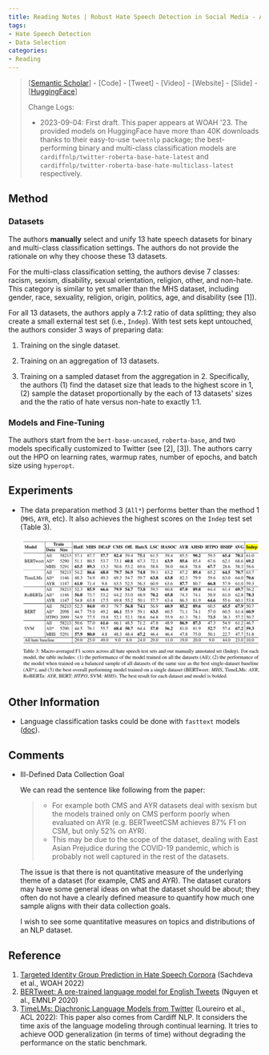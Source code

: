 ```yaml
---
title: Reading Notes | Robust Hate Speech Detection in Social Media - A Cross-Dataset Empirical Evaluation
tags: 
- Hate Speech Detection
- Data Selection
categories:
- Reading
---
```


> [[Semantic Scholar](https://www.semanticscholar.org/paper/Robust-Hate-Speech-Detection-in-Social-Media%3A-A-Antypas-Camacho-Collados/92ebe45b5422c7b78fdab7520c7f2bce3e713733)] - [Code] - [Tweet] - [Video] - [Website] - [Slide] - [[HuggingFace](https://huggingface.co/cardiffnlp/twitter-roberta-base-hate-latest)]
>
> Change Logs:
>
> - 2023-09-04: First draft. This paper appears at WOAH '23. The provided models on HuggingFace have more than 40K downloads thanks to their easy-to-use `tweetnlp` package; the best-performing binary and multi-class classification models are `cardiffnlp/twitter-roberta-base-hate-latest` and `cardiffnlp/twitter-roberta-base-hate-multiclass-latest` respectively.

## Method

### Datasets

The authors **manually** select and unify 13 hate speech datasets for binary and multi-class classification settings. The authors do not provide the rationale on why they choose these 13 datasets.

For the multi-class classification setting, the authors devise 7 classes: racism, sexism, disability, sexual orientation, religion, other, and non-hate. This category is similar to yet smaller than the MHS dataset, including gender, race, sexuality, religion, origin, politics, age, and disability (see [1]).

For all 13 datasets, the authors apply a 7:1:2 ratio of data splitting; they also create a small external test set (i.e., `Indep`). With test sets kept untouched, the authors consider 3 ways of preparing data:

1. Training on the single dataset.

2. Training on an aggregation of 13 datasets.

3. Training on a sampled dataset from the aggregation in 2. Specifically, the authors (1) find the dataset size that leads to the highest score in 1, (2) sample the dataset proportionally by the each of 13 datasets' sizes and the the ratio of hate versus non-hate to exactly 1:1.

### Models and Fine-Tuning

The authors start from the `bert-base-uncased`, `roberta-base`, and two models specifically customized to Twitter (see [2], [3]). The authors carry out the HPO on learning rates, warmup rates, number of epochs, and batch size using `hyperopt`.

## Experiments

- The data preparation method 3 (`All*`) performs better than the method 1 (`MHS`, `AYR`, etc). It also achieves the highest scores on the `Indep` test set (Table 3).

    ![image-20230904122703515](https://raw.githubusercontent.com/guanqun-yang/remote-images/master/2023/09/upgit_20230904_1693844823.png)

## Other Information

- Language classification tasks could be done with `fasttext` models ([doc](https://fasttext.cc/docs/en/language-identification.html)).

## Comments

- Ill-Defined Data Collection Goal

    We can read the sentence like following from the paper:

    > - For example both CMS and AYR datasets deal with sexism but the models trained only on CMS perform poorly when evaluated on AYR (e.g. BERTweetCSM achieves 87% F1 on CSM, but only 52% on AYR).
    > - This may be due to the scope of the dataset, dealing with East Asian Prejudice during the COVID-19 pandemic, which is probably not well captured in the rest of the datasets. 

    The issue is that there is not quantitative measure of the underlying theme of a dataset (for example, CMS and AYR). The dataset curators may have some general ideas on what the dataset should be about; they often do not have a clearly defined measure to quantify how much one sample aligns with their data collection goals.

    I wish to see some quantitative measures on topics  and distributions of an NLP dataset.

## Reference

1. [Targeted Identity Group Prediction in Hate Speech Corpora](https://aclanthology.org/2022.woah-1.22) (Sachdeva et al., WOAH 2022)
2. [BERTweet: A pre-trained language model for English Tweets](https://aclanthology.org/2020.emnlp-demos.2) (Nguyen et al., EMNLP 2020)
3. [TimeLMs: Diachronic Language Models from Twitter](https://aclanthology.org/2022.acl-demo.25) (Loureiro et al., ACL 2022): This paper also comes from Cardiff NLP. It considers the time axis of the language modeling through continual learning. It tries to achieve OOD generalization (in terms of time) without degrading the performance on the static benchmark.
